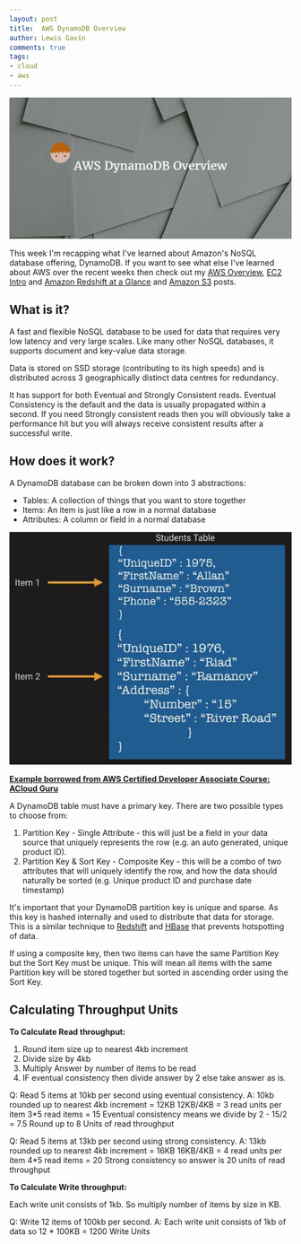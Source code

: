 ```yaml
--- 
layout: post 
title:  AWS DynamoDB Overview
author: Lewis Gavin 
comments: true 
tags: 
- cloud
- aws
---
```


![Dynamo DB](../images/dynamodb.jpg)

This week I'm recapping what I've learned about Amazon's NoSQL database offering, DynamoDB. If you want to see what else I've learned about AWS over the recent weeks then check out my [AWS Overview](http://www.lewisgavin.co.uk/AWSOverview), [EC2 Intro](http://www.lewisgavin.co.uk/AWS-EC2) and [Amazon Redshift at a Glance](http://www.lewisgavin.co.uk/Amazon-Redshift) and [Amazon S3](http://www.lewisgavin.co.uk/AWS-S3) posts.

## What is it?

A fast and flexible NoSQL database to be used for data that requires very low latency and very large scales. Like many other NoSQL databases, it supports document and key-value data storage. 

Data is stored on SSD storage (contributing to its high speeds) and is distributed across 3 geographically distinct data centres for redundancy.

It has support for both Eventual and Strongly Consistent reads. Eventual Consistency is the default and the data is usually propagated within a second. If you need Strongly consistent reads then you will obviously take a performance hit but you will always receive consistent results after a successful write.

## How does it work?

A DynamoDB database can be broken down into 3 abstractions:

- Tables: A collection of things that you want to store together
- Items: An item is just like a row in a normal database
- Attributes: A column or field in a normal database

![DynamoDB Table](../images/dynamotable.jpg)

[**Example borrowed from AWS Certified Developer Associate Course: ACloud Guru**](https://acloud.guru/learn/aws-certified-developer-associate)

A DynamoDB table must have a primary key. There are two possible types to choose from:

1. Partition Key - Single Attribute - this will just be a field in your data source that uniquely represents the row (e.g. an auto generated, unique product ID).
2. Partition Key & Sort Key - Composite Key - this will be a combo of two attributes that will uniquely identify the row, and how the data should naturally be sorted (e.g. Unique product ID and purchase date timestamp)

It's important that your DynamoDB partition key is unique and sparse. As this key is hashed internally and used to distribute that data for storage. This is a similar technique to [Redshift](http://www.lewisgavin.co.uk/Amazon-Redshift) and [HBase](http://www.lewisgavin.co.uk/HBase-Intro/) that prevents hotspotting of data.

If using a composite key, then two items can have the same Partition Key but the Sort Key must be unique. This will mean all items with the same Partition key will be stored together but sorted in ascending order using the Sort Key.

## Calculating Throughput Units

**To Calculate Read throughput:**
1. Round item size up to nearest 4kb increment
2. Divide size by 4kb
3. Multiply Answer by number of items to be read
4. IF eventual consistency then divide answer by 2 else take answer as is.

Q: Read 5 items at 10kb per second using eventual consistency.
A: 10kb rounded up to nearest 4kb increment = 12KB
12KB/4KB = 3 read units per item
3*5 read items = 15
Eventual consistency means we divide by 2 - 15/2 = 7.5
Round up to 8 Units of read throughput

Q: Read 5 items at 13kb per second using strong consistency.
A: 13kb rounded up to nearest 4kb increment = 16KB
16KB/4KB = 4 read units per item
4*5 read items = 20
Strong consistency so answer is 20 units of read throughput

**To Calculate Write throughput:**

Each write unit consists of 1kb. So multiply number of items by size in KB.

Q: Write 12 items of 100kb per second.
A: Each write unit consists of 1kb of data so
12 * 100KB = 1200 Write Units


